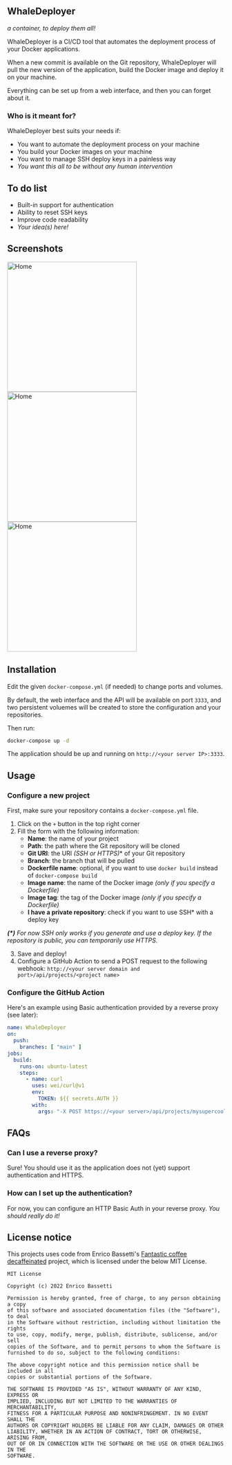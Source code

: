 ## WhaleDeployer
*a container, to deploy them all!*

WhaleDeployer is a CI/CD tool that automates the deployment process of your Docker applications.

When a new commit is available on the Git repository, WhaleDeployer will pull the new version of the application, build the Docker image and deploy it on your machine.

Everything can be set up from a web interface, and then you can forget about it.

### Who is it meant for?

WhaleDeployer best suits your needs if:

- You want to automate the deployment process on your machine
- You build your Docker images on your machine
- You want to manage SSH deploy keys in a painless way
- *You want this all to be without any human intervention*

## To do list

- Built-in support for authentication
- Ability to reset SSH keys
- Improve code readability
- *Your idea(s) here!*

## Screenshots

<img src="https://i.imgur.com/VKNMAgx.png" alt="Home" width="300">
<img src="https://i.imgur.com/GxaQHfa.png" alt="Home" width="300">
<img src="https://i.imgur.com/c5WSkuo.png" alt="Home" width="300">

## Installation

Edit the given `docker-compose.yml` (if needed) to change ports and volumes.

By default, the web interface and the API will be available on port `3333`, and two persistent voluemes will be created to store the configuration and your repositories.

Then run:
```bash
docker-compose up -d
```

The application should be up and running on `http://<your server IP>:3333`.

## Usage

### Configure a new project

First, make sure your repository contains a `docker-compose.yml` file.

1. Click on the `+` button in the top right corner
2. Fill the form with the following information:
    - **Name**: the name of your project
    - **Path**: the path where the Git repository will be cloned
    - **Git URI**: the URI *(SSH or HTTPS)** of your Git repository
    - **Branch**: the branch that will be pulled
    - **Dockerfile name**: optional, if you want to use `docker build` instead of `docker-compose build`
    - **Image name**: the name of the Docker image *(only if you specify a Dockerfile)*
    - **Image tag**: the tag of the Docker image *(only if you specify a Dockerfile)*
    - **I have a private repository**: check if you want to use SSH* with a deploy key

_**(*)** For now SSH only works if you generate and use a deploy key. If the repository is public, you can temporarily use HTTPS._

3. Save and deploy!
4. Configure a GitHub Action to send a POST request to the following webhook: 
`http://<your server domain and port>/api/projects/<project name>`

### Configure the GitHub Action

Here's an example using Basic authentication provided by a reverse proxy (see later):
```yaml
name: WhaleDeployer
on:
  push:
    branches: [ "main" ]
jobs:
  build:
    runs-on: ubuntu-latest
    steps:
      - name: curl
        uses: wei/curl@v1
        env:
          TOKEN: ${{ secrets.AUTH }}
        with:
          args: "-X POST https://<your server>/api/projects/mysupercoolproject -H 'Authorization: Basic ${{ secrets.AUTH }}' --max-time 900"
```
## FAQs

### Can I use a reverse proxy?

Sure! You should use it as the application does not (yet) support authentication and HTTPS.

### How can I set up the authentication?

For now, you can configure an HTTP Basic Auth in your reverse proxy. _You should really do it!_

## License notice

This projects uses code from Enrico Bassetti's [Fantastic coffee decaffeinated](https://github.com/sapienzaapps/fantastic-coffee-decaffeinated) project, which is licensed under the below MIT License.

```text
MIT License

Copyright (c) 2022 Enrico Bassetti

Permission is hereby granted, free of charge, to any person obtaining a copy
of this software and associated documentation files (the "Software"), to deal
in the Software without restriction, including without limitation the rights
to use, copy, modify, merge, publish, distribute, sublicense, and/or sell
copies of the Software, and to permit persons to whom the Software is
furnished to do so, subject to the following conditions:

The above copyright notice and this permission notice shall be included in all
copies or substantial portions of the Software.

THE SOFTWARE IS PROVIDED "AS IS", WITHOUT WARRANTY OF ANY KIND, EXPRESS OR
IMPLIED, INCLUDING BUT NOT LIMITED TO THE WARRANTIES OF MERCHANTABILITY,
FITNESS FOR A PARTICULAR PURPOSE AND NONINFRINGEMENT. IN NO EVENT SHALL THE
AUTHORS OR COPYRIGHT HOLDERS BE LIABLE FOR ANY CLAIM, DAMAGES OR OTHER
LIABILITY, WHETHER IN AN ACTION OF CONTRACT, TORT OR OTHERWISE, ARISING FROM,
OUT OF OR IN CONNECTION WITH THE SOFTWARE OR THE USE OR OTHER DEALINGS IN THE
SOFTWARE.
```